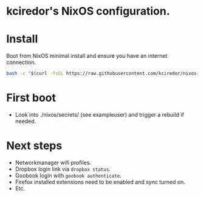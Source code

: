 kciredor's NixOS configuration.
===============================

# Install
Boot from NixOS minimal install and ensure you have an internet connection.

```bash
bash -c "$(curl -fsSL https://raw.githubusercontent.com/kciredor/nixos-config/master/bootstrap.sh)"
```

# First boot
- Look into ./nixos/secrets/<youruser> (see exampleuser) and trigger a rebuild if needed.

# Next steps
- Networkmanager wifi profiles.
- Dropbox login link via `dropbox status`.
- Goobook login with `goobook authenticate`.
- Firefox installed extensions need to be enabled and sync turned on.
- Etc.
